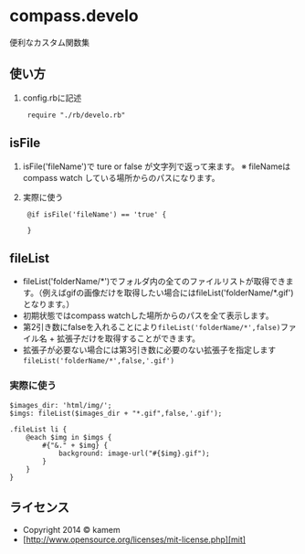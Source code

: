 compass.develo
===========

便利なカスタム関数集

使い方
------
1. config.rbに記述

		require "./rb/develo.rb"



isFile
------
1. isFile('fileName')で ture or false が文字列で返って来ます。
※ fileNameはcompass watch している場所からのパスになります。

2. 実際に使う

		@if isFile('fileName') == 'true' {

		}

fileList
------
* fileList('folderName/\*')でフォルダ内の全てのファイルリストが取得できます。（例えばgifの画像だけを取得したい場合にはfileList('folderName/\*.gif')となります。）
* 初期状態ではcompass watchした場所からのパスを全て表示します。
* 第2引き数にfalseを入れることにより<code>fileList('folderName/*',false)</code>ファイル名 + 拡張子だけを取得することができます。
* 拡張子が必要ない場合には第3引き数に必要のない拡張子を指定します<code>fileList('folderName/\*',false,'.gif')</code>

### 実際に使う
	$images_dir: 'html/img/';
	$imgs: fileList($images_dir + "*.gif",false,'.gif');
	
	.fileList li {
		@each $img in $imgs {
			#{"&." + $img} {
				background: image-url("#{$img}.gif");
			}
		}
	}

ライセンス
----------
+ Copyright 2014 &copy; kamem
+ [http://www.opensource.org/licenses/mit-license.php][mit]

[MIT]: http://www.opensource.org/licenses/mit-license.php
